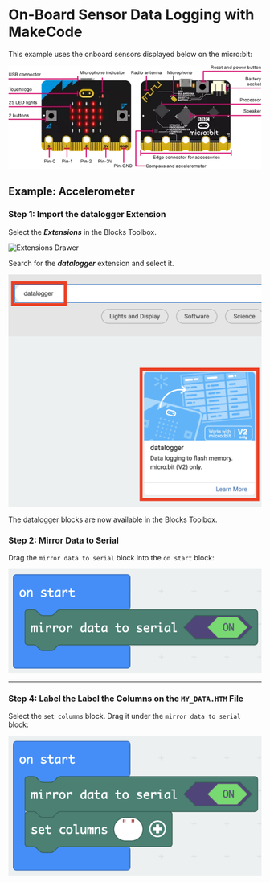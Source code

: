# On-Board Sensor Data Logging with MakeCode

This example uses the onboard sensors displayed below on the micro:bit:

![microbit-labeled](assets/microbit-labeled.png)

## Example: Accelerometer

### Step 1: Import the datalogger Extension

Select the ***Extensions*** in the Blocks Toolbox.

![Extensions Drawer](/Users/simon/Library/CloudStorage/OneDrive-Personal/-OneDrive-Shared/GitHub/Untitled/markdown-files/assets/makecode-extensions-01.png)  

Search for the ***datalogger*** extension and select it. 

![Searching for the datalogger extension](assets/makecode-extensions-02.png)

The datalogger blocks are now available in the Blocks Toolbox.

### Step 2: Mirror Data to Serial

Drag the `mirror data to serial` block into the `on start` block:

![block-enable-logging-serial](assets/block-enable-logging-serial.png)

---

### Step 4: Label the Label the Columns on the `MY_DATA.HTM` File 

 

Select the `set columns` block. Drag it under the `mirror data to serial` block:

![block-enable-logging-serial](assets/block-label-columns.png)